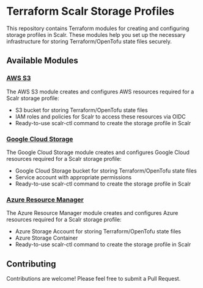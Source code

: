 # Terraform Scalr Storage Profiles

This repository contains Terraform modules for creating and configuring storage profiles in Scalr. These modules help you set up the necessary infrastructure for storing Terraform/OpenTofu state files securely.


## Available Modules


### [AWS S3](./modules/terraform-scalr-storage-profile-aws-s3)

The AWS S3 module creates and configures AWS resources required for a Scalr storage profile:
- S3 bucket for storing Terraform/OpenTofu state files
- IAM roles and policies for Scalr to access these resources via OIDC
- Ready-to-use scalr-ctl command to create the storage profile in Scalr

### [Google Cloud Storage](./modules/terraform-scalr-storage-profile-google-cloud-storage)

The Google Cloud Storage module creates and configures Google Cloud resources required for a Scalr storage profile:
- Google Cloud Storage bucket for storing Terraform/OpenTofu state files
- Service account with appropriate permissions
- Ready-to-use scalr-ctl command to create the storage profile in Scalr

### [Azure Resource Manager](./modules/terraform-scalr-storage-profile-azurerm)

The Azure Resource Manager module creates and configures Azure resources required for a Scalr storage profile:
- Azure Storage Account for storing Terraform/OpenTofu state files
- Azure Storage Container
- Ready-to-use scalr-ctl command to create the storage profile in Scalr

## Contributing

Contributions are welcome! Please feel free to submit a Pull Request.
